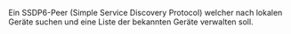 Ein SSDP6-Peer (Simple Service Discovery Protocol) welcher nach lokalen Geräte suchen und eine Liste der bekannten Geräte verwalten soll.
